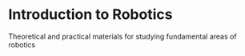 # Introduction to Robotics
Theoretical and practical materials for studying fundamental areas of robotics
